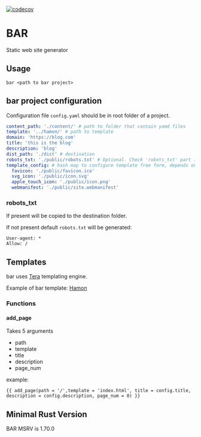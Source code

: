 [![codecov](https://codecov.io/gh/Lurk/bar/graph/badge.svg?token=YNyVwXX7qn)](https://codecov.io/gh/Lurk/bar)

# BAR

Static web site generator

## Usage

```shell
bar <path to bar project>
```

## bar project configuration

Configuration file `config.yaml` should be in root folder of a project.

```yaml
content_path: './content/' # path to folder that contain yamd files
template: '../hamon/' # path to template
domain: 'https://blog.com' 
title: 'this is the blog'
description: 'blog'
dist_path: './dist' # destination
robots_txt: './public/robots.txt' # Optional. Check 'robots_txt' part in this document for more info
template_config: # hash map to configure template free form, depends on a template 
  favicon: './public/favicon.ico'
  svg_icon: './public/icon.svg'
  apple_touch_icon: './public/icon.png'
  webmanifest: './public/site.webmanifest'
```

### robots_txt

If present will be copied to the destination folder.

If not present default `robots.txt` will be generated:

```text
User-agent: *
Allow: /
```

## Templates

bar uses [Tera](https://crates.io/crates/tera) templating engine. 

Example of bar template: [Hamon](https://github.com/Lurk/Hamon)

### Functions

#### add_page

Takes 5 arguments

- path
- template
- title
- description
- page_num

example:

```htmldjango
{{ add_page(path = '/',template = 'index.html', title = config.title, description = config.description, page_num = 0) }}

```




## Minimal Rust Version

BAR MSRV is 1.70.0
